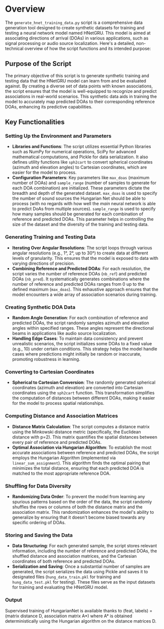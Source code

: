 # Overview

The `generate_hnet_training_data.py` script is a comprehensive data generation tool designed to create synthetic datasets for training and testing a neural network model named HNetGRU. This model is aimed at associating directions of arrival (DOAs) in various applications, such as signal processing or audio source localization. Here's a detailed, non-technical overview of how the script functions and its intended purpose:

## Purpose of the Script

The primary objective of this script is to generate synthetic training and testing data that the HNetGRU model can learn from and be evaluated against. By creating a diverse set of data points with known associations, the script ensures that the model is well-equipped to recognize and predict associations in real-world scenarios. This synthetic data aids in training the model to accurately map predicted DOAs to their corresponding reference DOAs, enhancing its predictive capabilities.

## Key Functionalities

### Setting Up the Environment and Parameters

- **Libraries and Functions**: The script utilizes essential Python libraries such as NumPy for numerical operations, SciPy for advanced mathematical computations, and Pickle for data serialization. It also defines utility functions like `sph2cart` to convert spherical coordinates (azimuth and elevation angles) to Cartesian coordinates, which are easier for the model to process.
- **Configuration Parameters**: Key parameters like `max_doas` (maximum number of DOAs) and `sample_range` (number of samples to generate for each DOA combination) are initialized. These parameters dictate the breadth and depth of the generated dataset.
`max_doas` is used to specify the number of sound sources the Hungarian Net should be able to process (with no regards with how well the _main_ neural network is able to predict DoAs from multiple sources).
`sample_range` is used to specify how many samples should be generated for each combination of reference and predicted DOAs. This parameter helps in controlling the size of the dataset and the diversity of the training and testing data.

### Generating Training and Testing Data

- **Iterating Over Angular Resolutions**: The script loops through various angular resolutions (e.g., 1°, 2°, up to 30°) to create data at different levels of granularity. This ensures that the model is exposed to data with varying directions of precision.
- **Combining Reference and Predicted DOAs**: For each resolution, the script varies the number of reference DOAs (`nb_ref`) and predicted DOAs (`nb_pred`). It systematically generates combinations where the number of reference and predicted DOAs ranges from 0 up to the defined maximum (`max_doas`). This exhaustive approach ensures that the model encounters a wide array of association scenarios during training.

### Creating Synthetic DOA Data

- **Random Angle Generation**: For each combination of reference and predicted DOAs, the script randomly samples azimuth and elevation angles within specified ranges. These angles represent the directional beams in applications like audio source localization.
- **Handling Edge Cases**: To maintain data consistency and prevent unrealistic scenarios, the script initializes some DOAs to a fixed value (e.g., 10) under certain conditions. This strategy helps the model handle cases where predictions might initially be random or inaccurate, promoting robustness in learning.

### Converting to Cartesian Coordinates

- **Spherical to Cartesian Conversion**: The randomly generated spherical coordinates (azimuth and elevation) are converted into Cartesian coordinates using the `sph2cart` function. This transformation simplifies the computation of distances between different DOAs, making it easier for the model to process spatial relationships.

### Computing Distance and Association Matrices

- **Distance Matrix Calculation**: The script computes a distance matrix using the Minkowski distance metric (specifically, the Euclidean distance with p=2). This matrix quantifies the spatial distances between every pair of reference and predicted DOAs.
- **Optimal Association via Hungarian Algorithm**: To establish the most accurate associations between reference and predicted DOAs, the script employs the Hungarian Algorithm (implemented via `linear_sum_assignment`). This algorithm finds the optimal pairing that minimizes the total distance, ensuring that each predicted DOA is matched to the most appropriate reference DOA.

### Shuffling for Data Diversity

- **Randomizing Data Order**: To prevent the model from learning any spurious patterns based on the order of the data, the script randomly shuffles the rows or columns of both the distance matrix and the association matrix. This randomization enhances the model's ability to generalize by ensuring that it doesn't become biased towards any specific ordering of DOAs.

### Storing and Saving the Data

- **Data Structuring**: For each generated sample, the script stores relevant information, including the number of reference and predicted DOAs, the shuffled distance and association matrices, and the Cartesian coordinates of both reference and predicted DOAs.
- **Serialization and Saving**: Once a substantial number of samples are generated, the script serializes the data using Pickle and saves it to designated files (`hung_data_train.pkl` for training and `hung_data_test.pkl` for testing). These files serve as the input datasets for training and evaluating the HNetGRU model.

### Output

Supervised training of HungarianNet is available thanks to (feat, labels) = (matrix distance D, association matrix A*) where A* is obtained deterministically using the Hungarian algorithm on the distance matrices D.